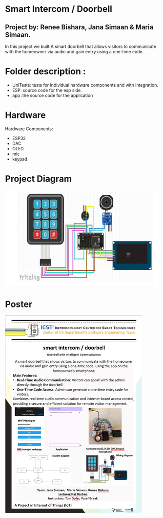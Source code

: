 # __Smart Intercom / Doorbell__
## Project by: Renee Bishara, Jana Simaan & Maria Simaan.
In this project we built A smart doorbell that allows visitors to communicate with the homeowner via audio and gain entry using a one-time code. 

# Folder description :
- UniTests: tests for individual hardware components and with integration.
- ESP: source code for the esp side.
- app :the source code for the application

# Hardware
Hardware Components:
- ESP32
- DAC
- OLED
- mic
- keypad

# __Project Diagram__
![Project Diagram](images/Project_Diagram.png)

# __Poster__
![Project poster](images/poster.png)
